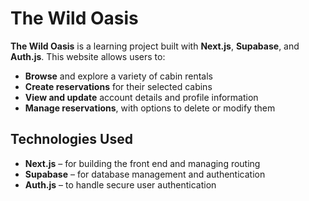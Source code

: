 # The Wild Oasis

**The Wild Oasis** is a learning project built with **Next.js**, **Supabase**, and **Auth.js**. This website allows users to:

- **Browse** and explore a variety of cabin rentals
- **Create reservations** for their selected cabins
- **View and update** account details and profile information
- **Manage reservations**, with options to delete or modify them

## Technologies Used

- **Next.js** – for building the front end and managing routing
- **Supabase** – for database management and authentication
- **Auth.js** – to handle secure user authentication
